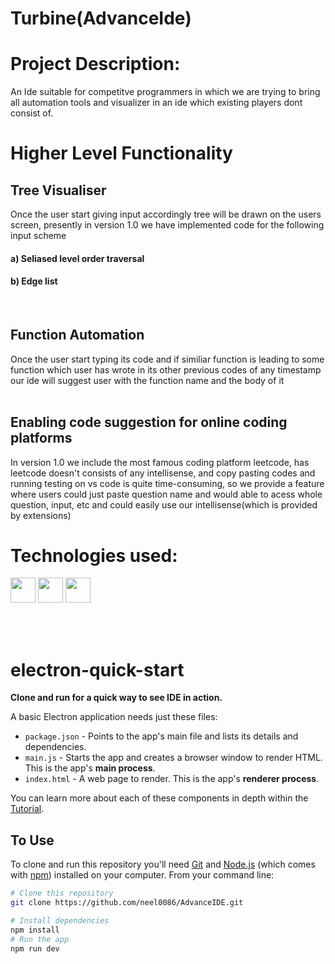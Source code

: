 # Turbine(AdvanceIde)

# Project Description: 
An Ide suitable for competitve programmers in which we are trying to bring all automation tools and visualizer in an ide which existing players dont consist of.

# Higher Level Functionality
 <h2>Tree Visualiser</h2>
Once the user start giving input accordingly tree will be drawn on the users screen, presently in version 1.0 we have implemented code for the following input scheme<br>
      <h4>a) Seliased level order traversal<br></h4>
      <h4>b) Edge list</h4>
&nbsp; <h2>Function Automation</h2>
Once the user start typing its code and if similiar function is leading to some function which user has wrote in its other previous codes of any timestamp our ide will suggest user with the function name and the body of it <br>
&nbsp; <h2>Enabling code suggestion for online coding platforms</h2>
In version 1.0 we include the most famous coding platform leetcode, has leetcode doesn't consists of any intellisense, and copy pasting codes and running testing on vs code is quite time-consuming, so we provide a feature where users could just paste question name and would able to acess whole question, input, etc and could easily use our intellisense(which is provided by extensions)
<br>


# Technologies used:
<p>
  <img src="https://user-images.githubusercontent.com/83919508/168467400-298dd827-0c7c-403a-974f-b652a5f1dd27.png" width="40px" height="40px"></img>
  <img src="https://user-images.githubusercontent.com/83919508/168467435-41d873f4-8d98-446b-a81b-8deab869361b.png" width="40px" height="40px"></img>
  <img src="https://user-images.githubusercontent.com/83919508/210067047-9458a360-f60b-43ac-a284-1b636866d7c9.png" width="40px" height="40px"></img>

</p>

<br><br>
# electron-quick-start

**Clone and run for a quick way to see IDE in action.**

A basic Electron application needs just these files:

- `package.json` - Points to the app's main file and lists its details and dependencies.
- `main.js` - Starts the app and creates a browser window to render HTML. This is the app's **main process**.
- `index.html` - A web page to render. This is the app's **renderer process**.

You can learn more about each of these components in depth within the [Tutorial](https://electronjs.org/docs/latest/tutorial/tutorial-prerequisites).

## To Use

To clone and run this repository you'll need [Git](https://git-scm.com) and [Node.js](https://nodejs.org/en/download/) (which comes with [npm](http://npmjs.com)) installed on your computer. From your command line:

```bash
# Clone this repository
git clone https://github.com/neel0086/AdvanceIDE.git

# Install dependencies
npm install
# Run the app
npm run dev
```




